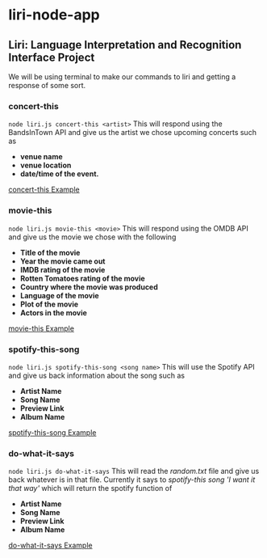 # liri-node-app
## Liri: Language Interpretation and Recognition Interface Project

We will be using terminal to make our commands to liri and getting a response of some sort.

### concert-this
```node liri.js concert-this <artist>```
This will respond using the BandsInTown API and give us the artist we chose upcoming concerts such as 
*  **venue name**
*  **venue location**
*  **date/time of the event.**

[concert-this Example](https://www.youtube.com/watch?v=p-5iCVV-524)

###  movie-this
```node liri.js movie-this <movie>```
This will respond using the OMDB API and give us the movie we chose with the following
*  **Title of the movie**
*  **Year the movie came out**
*  **IMDB rating of the movie**
*  **Rotten Tomatoes rating of the movie**
*  **Country where the movie was produced**
*  **Language of the movie**
*  **Plot of the movie**
*  **Actors in the movie**

[movie-this Example](https://www.youtube.com/watch?v=Oqfj8xKaRkY)

### spotify-this-song
```node liri.js spotify-this-song <song name>```
This will use the Spotify API and give us back information about the song such as
*  **Artist Name**
*  **Song Name**
*  **Preview Link**
*  **Album Name**

[spotify-this-song Example](#)

### do-what-it-says
```node liri.js do-what-it-says``` 
This will read the *random.txt* file and give us back whatever is in that file. Currently it says to *spotify-this song 'I want it that way'* which will return the spotify function of

*  **Artist Name**
*  **Song Name**
*  **Preview Link**
*  **Album Name**

[do-what-it-says Example](https://www.youtube.com/watch?v=sucZGrnxZGU)





